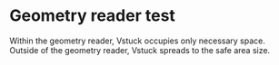 # Geometry reader test

Within the geometry reader, Vstuck occupies only necessary space.
Outside of the geometry reader, Vstuck spreads to the safe area size.
